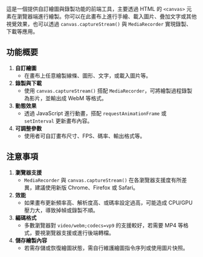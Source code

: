 
這是一個提供自訂繪圖與錄製功能的前端工具，主要透過 HTML 的 `<canvas>` 元素在瀏覽器端進行繪製。你可以在此畫布上進行手繪、載入圖片、疊加文字或其他視覺效果，也可以透過 `canvas.captureStream()` 與 `MediaRecorder` 實現錄製、下載等應用。

## 功能概要

1. **自訂繪圖**
   - 在畫布上任意繪製線條、圖形、文字，或載入圖片等。
2. **錄製與下載**
   - 使用 `canvas.captureStream()` 搭配 `MediaRecorder`，可將繪製過程錄製為影片，並輸出成 WebM 等格式。
3. **動態效果**
   - 透過 JavaScript 進行動畫，搭配 `requestAnimationFrame` 或 `setInterval` 更新畫布內容。
4. **可調整參數**
   - 使用者可自訂畫布尺寸、FPS、碼率、輸出格式等。

## 注意事項

1. **瀏覽器支援**
   - `MediaRecorder` 與 `canvas.captureStream()` 在各瀏覽器支援度有所差異，建議使用新版 Chrome、Firefox 或 Safari。
2. **效能**
   - 如果畫布更新頻率高、解析度高、或碼率設定過高，可能造成 CPU/GPU 壓力大，導致掉幀或錄製不順。
3. **編碼格式**
   - 多數瀏覽器對 `video/webm;codecs=vp9` 的支援較好，若需要 MP4 等格式，要視瀏覽器支援或進行後端轉檔。
4. **儲存繪製內容**
   - 若需存儲或恢復繪圖狀態，需自行維護繪圖指令序列或使用圖片快照。

